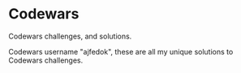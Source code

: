 # Codewars
Codewars challenges, and solutions.

Codewars username "ajfedok", these are all my unique solutions to Codewars challenges.
